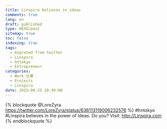 ```yaml
---
title: Linspira believes in ideas
comments: true
lang: en
draft: published
type: HEXO/post
sitemap: true
toc: false
indexing: true
tags:
  - migrated from twitter
  - Linspira
  - hntokyo
  - Entrepreneur
categories:
  - Work_仕事
  - Projects
  - Linspira
date: 2015-08-25 18:49:00
---
```

{% blockquote @LoreZyra https://twitter.com/LoreZyra/status/636113119006232576 %}
#hntokyo #Linspira believes in the power of ideas. Do you?
Visit: http://Linspira.com
{% endblockquote %}
